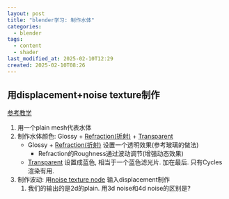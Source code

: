 ```yaml
---
layout: post
title: "blender学习: 制作水体"
categories:
  - blender
tags:
  - content
  - shader
last_modified_at: 2025-02-10T12:29
created: 2025-02-10T08:26
---
```


## 用displacement+noise texture制作

[参考教学](https://www.youtube.com/watch?v=ke-MgwUxLjI)

1. 用一个plain mesh代表水体
1. 制作水体颜色: Glossy + [Refraction(折射)](https://docs.blender.org/manual/en/latest/render/shader_nodes/shader/refraction.html)  + [Transparent](https://docs.blender.org/manual/en/latest/render/shader_nodes/shader/transparent.html) 
	- Glossy + [Refraction(折射)](https://docs.blender.org/manual/en/latest/render/shader_nodes/shader/refraction.html) 设置一个透明效果(参考玻璃的做法)
		- Refraction的Roughness通过波动调节(增强动态效果)
	- [Transparent](https://docs.blender.org/manual/en/latest/render/shader_nodes/shader/transparent.html)  设置成蓝色, 相当于一个蓝色滤光片. 加在最后. 只有Cycles 渲染有用.
1. 制作波动: 用[noise texture node](https://docs.blender.org/manual/en/latest/modeling/geometry_nodes/texture/noise.html) 输入displacement制作
	1. 我们的输出的是2d的plain. 用3d noise和4d noise的区别是?



